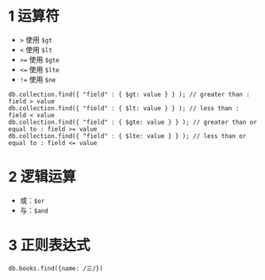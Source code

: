 # 1 运算符
- `>` 使用 `$gt`
- `<` 使用 `$lt`
- `>=` 使用 `$gte`
- `<=` 使用 `$lte`
- `!=` 使用 `$ne`

```mongodb
db.collection.find({ "field" : { $gt: value } } ); // greater than : field > value  
db.collection.find({ "field" : { $lt: value } } ); // less than : field < value  
db.collection.find({ "field" : { $gte: value } } ); // greater than or equal to : field >= value  
db.collection.find({ "field" : { $lte: value } } ); // less than or equal to : field <= value
```
# 2 逻辑运算
- 或：`$or`
- 与：`$and`

# 3 正则表达式
```mongodb
db.books.find({name: /三/})
```
